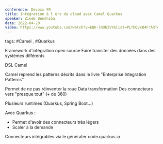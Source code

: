 ```yaml
---
conference: Devoxx FR
title: Intégration à l ère du cloud avec Camel Quarkus
speaker: Zineb Bendhiba
date: 2022-04-20
video: https://www.youtube.com/watch?v=EQH-lNUb2VY&list=PLTbQvx84FrARTeUA5pExVR5vjCOqWIplI&index=49
---
```

tags: #Camel , #Quarkus 

Framework d'intégration open source
Faire transiter des données dans des systèmes différents

DSL Camel

Camel reprend les patterns décrits dans le livre "Enterprise Integration Patterns"

Permet de ne pas réinventer la roue
Data transformation
Des connecteurs vers "presque tout" (+ de 360)

Plusieurs runtimes (Quarkus, Spring Boot...)

Avec Quarkus :
- Permet d'avoir des connecteurs très légers
- Scaler à la demande

Connecteurs intégrables via le générater code.quarkus.io

